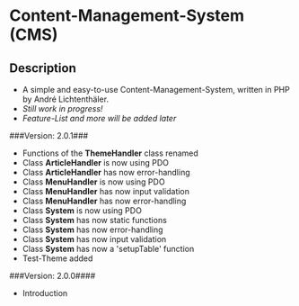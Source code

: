 # Content-Management-System (CMS) #

## Description ##
* A simple and easy-to-use Content-Management-System, written in PHP by André Lichtenthäler.
* *Still work in progress!*
* *Feature-List and more will be added later*

###Version: 2.0.1###
* Functions of the **ThemeHandler** class renamed
* Class **ArticleHandler** is now using PDO
* Class **ArticleHandler** has now error-handling
* Class **MenuHandler** is now using PDO
* Class **MenuHandler** has now input validation
* Class **MenuHandler** has now error-handling
* Class **System** is now using PDO
* Class **System** has now static functions
* Class **System** has now error-handling
* Class **System** has now input validation
* Class **System** has now a 'setupTable' function
* Test-Theme added

###Version: 2.0.0####
* Introduction
